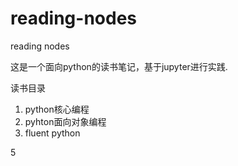 # reading-nodes
reading nodes

这是一个面向python的读书笔记，基于jupyter进行实践.

读书目录
1. python核心编程
2. pyhton面向对象编程
3. fluent python


5
